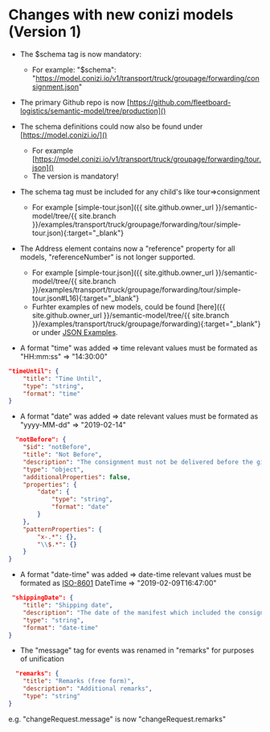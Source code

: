 # Changes with new conizi models (Version 1)

* The $schema tag is now mandatory:
  * For example: "\$schema": "https://model.conizi.io/v1/transport/truck/groupage/forwarding/consignment.json"
* The primary Github repo is now [https://github.com/fleetboard-logistics/semantic-model/tree/production]() 
* The schema definitions could now also be found under [https://model.conizi.io/]()
    * For example [https://model.conizi.io/v1/transport/truck/groupage/forwarding/tour.json]()
  * The version is mandatory!
* The schema tag must be included for any child's like tour=>consignment
    * For example [simple-tour.json]({{ site.github.owner_url }}/semantic-model/tree/{{ site.branch }}/examples/transport/truck/groupage/forwarding/tour/simple-tour.json){:target="_blank"}
* The Address element contains now a "reference" property for all models, "referenceNumber" is not longer supported.
    * For example [simple-tour.json]({{ site.github.owner_url }}/semantic-model/tree/{{ site.branch }}/examples/transport/truck/groupage/forwarding/tour/simple-tour.json#L16){:target="_blank"}
    * Furhter examples of new models, could be found [here]({{ site.github.owner_url }}/semantic-model/tree/{{ site.branch }}/examples/transport/truck/groupage/forwarding){:target="_blank"} or under [JSON Examples](examples/index.html).

* A format "time" was added => time relevant values must be formated as "HH:mm:ss" => "14:30:00"

```json
"timeUntil": {
    "title": "Time Until",
    "type": "string",
    "format": "time"
}
```

* A format "date" was added => date relevant values must be formated as "yyyy-MM-dd" => "2019-02-14"

```json
  "notBefore": {
    "$id": "notBefore",
    "title": "Not Before",
    "description": "The consignment must not be delivered before the given date",
    "type": "object",
    "additionalProperties": false,
    "properties": {
        "date": {
            "type": "string",
            "format": "date"
        }
    },
    "patternProperties": {
        "x-.*": {},
        "\\$.*": {}
    }
}
```
* A format "date-time" was added => date-time relevant values must be formated as [ISO-8601](https://de.wikipedia.org/wiki/ISO_8601) DateTime => "2019-02-09T16:47:00"
  
```json
 "shippingDate": {
    "title": "Shipping date",
    "description": "The date of the manifest which included the consignment",
    "type": "string",
    "format": "date-time"
}
```

* The "message" tag for events was renamed in "remarks" for purposes of unification

```json
  "remarks": {
    "title": "Remarks (free form)",
    "description": "Additional remarks",
    "type": "string"
}
```
e.g. "changeRequest.message" is now "changeRequest.remarks"
